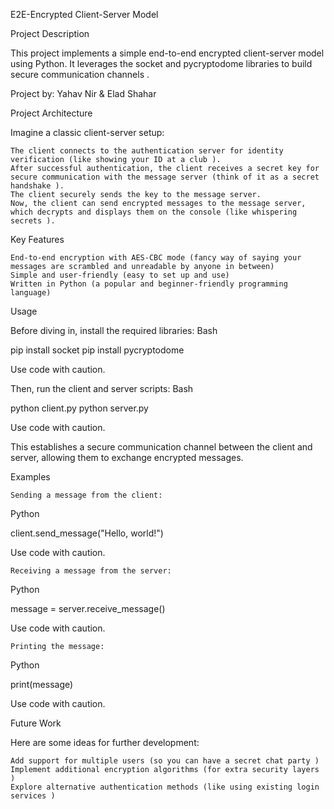 E2E-Encrypted Client-Server Model

Project Description

This project implements a simple end-to-end encrypted client-server model using Python. It leverages the socket and pycryptodome libraries to build secure communication channels ️.

Project by: Yahav Nir & Elad Shahar

Project Architecture

Imagine a classic client-server setup:

    The client connects to the authentication server for identity verification (like showing your ID at a club ).
    After successful authentication, the client receives a secret key for secure communication with the message server (think of it as a secret handshake ).
    The client securely sends the key to the message server.
    Now, the client can send encrypted messages to the message server, which decrypts and displays them on the console (like whispering secrets ).

Key Features

    End-to-end encryption with AES-CBC mode (fancy way of saying your messages are scrambled and unreadable by anyone in between)
    Simple and user-friendly (easy to set up and use)
    Written in Python (a popular and beginner-friendly programming language)

Usage

Before diving in, install the required libraries:
Bash

pip install socket pip install pycryptodome

Use code with caution.

Then, run the client and server scripts:
Bash

python client.py
python server.py

Use code with caution.

This establishes a secure communication channel between the client and server, allowing them to exchange encrypted messages.

Examples

    Sending a message from the client:

Python

client.send_message("Hello, world!")

Use code with caution.

    Receiving a message from the server:

Python

message = server.receive_message()

Use code with caution.

    Printing the message:

Python

print(message)

Use code with caution.

Future Work

Here are some ideas for further development:

    Add support for multiple users (so you can have a secret chat party )
    Implement additional encryption algorithms (for extra security layers ️)
    Explore alternative authentication methods (like using existing login services )
